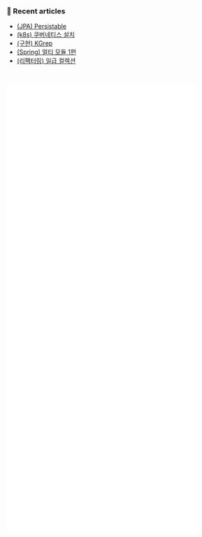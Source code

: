 ### 📖 Recent articles
<!-- BLOG-POST-LIST:START -->
- [&lpar;JPA&rpar; Persistable](https://crispindeity.github.io/posts/(JPA)-Persistable/)
- [&lpar;k8s&rpar; 쿠버네티스 설치](https://crispindeity.github.io/posts/(k8s)-%EC%BF%A0%EB%B2%84%EB%84%A4%ED%8B%B0%EC%8A%A4-%EC%84%A4%EC%B9%98/)
- [&lpar;구현&rpar; KGrep](https://crispindeity.github.io/posts/(%EA%B5%AC%ED%98%84)-KGrep/)
- [&lpar;Spring&rpar; 멀티 모듈 1편](https://crispindeity.github.io/posts/(Spring)-%EB%A9%80%ED%8B%B0-%EB%AA%A8%EB%93%88-1%ED%8E%B8/)
- [&lpar;리팩터링&rpar; 일급 컬렉션](https://crispindeity.github.io/posts/(%EB%A6%AC%ED%8C%A9%ED%84%B0%EB%A7%81)-%EC%9D%BC%EA%B8%89-%EC%BB%AC%EB%A0%89%EC%85%98/)
<!-- BLOG-POST-LIST:END -->

</br>

![Metrics](/github-metrics.svg)
